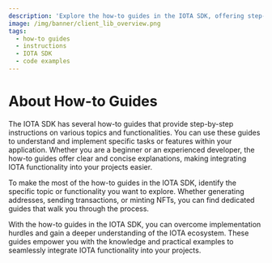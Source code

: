 ```yaml
---
description: 'Explore the how-to guides in the IOTA SDK, offering step-by-step instructions on various topics and functionalities.'
image: /img/banner/client_lib_overview.png
tags:
  - how-to guides
  - instructions
  - IOTA SDK
  - code examples
---
```


# About How-to Guides

The IOTA SDK has several how-to guides that provide step-by-step instructions on various topics and functionalities. You
can use these guides to understand and implement specific tasks or features within your application. Whether you are a
beginner or an experienced developer, the how-to guides offer clear and concise explanations, making integrating IOTA
functionality into your projects easier.

To make the most of the how-to guides in the IOTA SDK, identify the specific topic or functionality you want to explore.
Whether generating addresses, sending transactions,
or minting NFTs, you can find dedicated guides that walk you through the process.

With the how-to guides in the IOTA SDK, you can overcome implementation hurdles and gain a deeper understanding
of the IOTA ecosystem. These guides empower you with the knowledge and practical examples to seamlessly integrate IOTA
functionality into your projects.
